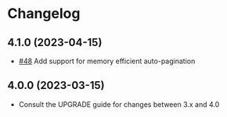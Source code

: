 # Changelog

## 4.1.0 (2023-04-15)

- [#48](https://github.com/BabDev/Pagerfanta/pull/48) Add support for memory efficient auto-pagination

## 4.0.0 (2023-03-15)

- Consult the UPGRADE guide for changes between 3.x and 4.0
